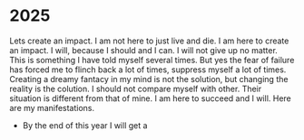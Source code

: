 # 2025
Lets create an impact. I am not here to just live and die. I am here to create an impact. I will, because I should and I can. I will not give up no matter. This is something I have told myself several times. But yes the fear of failure has forced me to flinch back a lot of times, suppress myself a lot of times. Creating a dreamy fantacy in my mind is not the solution, but changing the reality is the colution. I should not compare myself with other. Their situation is different from that of mine. I am here to succeed and I will. Here are my manifestations.
- By the end of this year I will get a 
